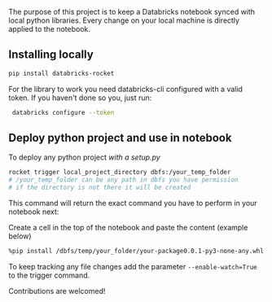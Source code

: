 
The purpose of this project is to keep a Databricks notebook synced with local python libraries. 
Every change on your local machine is directly applied to the notebook.

## Installing locally


```sh
pip install databricks-rocket
```


For the library to work you need databricks-cli configured with a valid token.
If you haven't done so you, just run:

```sh
 databricks configure --token
```

## Deploy python project and use in notebook


To deploy any python project *with a setup.py*

```sh
rocket trigger local_project_directory dbfs:/your_temp_folder
# /your_temp_folder can be any path in dbfs you have permission
# if the directory is not there it will be created
```


This command will return the exact command you have to perform in your notebook next:

Create a cell in the top of the notebook and paste the content (example below)

```sh
%pip install /dbfs/temp/your_folder/your-package0.0.1-py3-none-any.whl  --force-reinstall --no-deps
```

To keep tracking any file changes add the parameter `--enable-watch=True` to the trigger command.



Contributions are welcomed!

